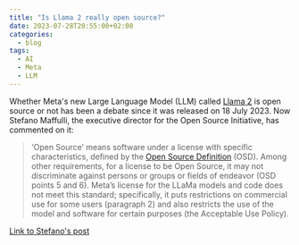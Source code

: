 ```yaml
---
title: "Is Llama 2 really open source?"
date: 2023-07-28T20:55:00+02:00
categories:
  - blog
tags:
  - AI
  - Meta
  - LLM
---
```


Whether Meta's new Large Language Model (LLM) called [Llama 2](https://www.theverge.com/2023/7/18/23799025/meta-ai-llama-2-open-source-microsoft) is open source or not has been a debate since it was released on 18 July 2023.
Now Stefano Maffulli, the executive director for the Open Source Initiative, has commented on it:

> ‘Open Source’ means software under a license with specific characteristics, defined by the [Open Source Definition](https://opensource.org/osd/) (OSD).
> Among other requirements, for a license to be Open Source, it may not discriminate against persons or groups or fields of endeavor (OSD points 5 and 6).
> Meta’s license for the LLaMa models and code does not meet this standard; specifically, it puts restrictions on commercial use for
> some users (paragraph 2) and also restricts the use of the model and software for certain purposes (the Acceptable Use Policy).

[Link to Stefano's post](https://blog.opensource.org/metas-llama-2-license-is-not-open-source/)
